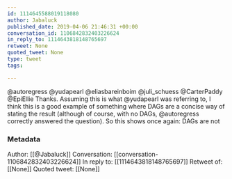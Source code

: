 ```yaml
---
id: 1114645588019118080
author: Jabaluck
published_date: 2019-04-06 21:46:31 +00:00
conversation_id: 1106842832403226624
in_reply_to: 1114643818148765697
retweet: None
quoted_tweet: None
type: tweet
tags:

---
```


@autoregress @yudapearl @eliasbareinboim @juli_schuess @CarterPaddy @EpiEllie Thanks. Assuming this is what @yudapearl was referring to, I think this is a good example of something where DAGs are a concise way of stating the result (although of course, with no DAGs, @autoregress correctly answered the question). So this shows once again: DAGs are not

### Metadata

Author: [[@Jabaluck]]
Conversation: [[conversation-1106842832403226624]]
In reply to: [[1114643818148765697]]
Retweet of: [[None]]
Quoted tweet: [[None]]

